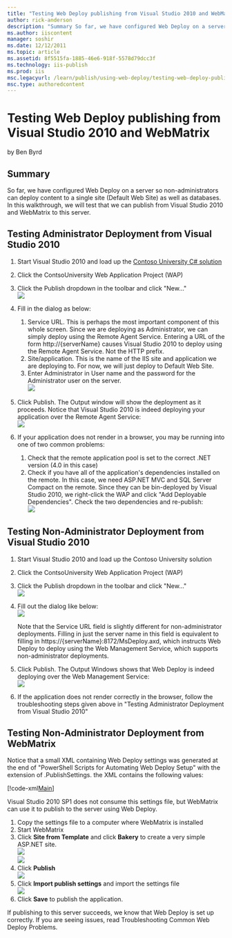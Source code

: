 ```yaml
---
title: "Testing Web Deploy publishing from Visual Studio 2010 and WebMatrix | Microsoft Docs"
author: rick-anderson
description: "Summary So far, we have configured Web Deploy on a server so non-administrators can deploy content to a single site (Default Web Site) as well as databases...."
ms.author: iiscontent
manager: soshir
ms.date: 12/12/2011
ms.topic: article
ms.assetid: 8f5515fa-1885-46e6-918f-5578d79dcc3f
ms.technology: iis-publish
ms.prod: iis
msc.legacyurl: /learn/publish/using-web-deploy/testing-web-deploy-publishing-from-visual-studio-2010-and-webmatrix
msc.type: authoredcontent
---
```

Testing Web Deploy publishing from Visual Studio 2010 and WebMatrix
====================
by Ben Byrd

## Summary

So far, we have configured Web Deploy on a server so non-administrators can deploy content to a single site (Default Web Site) as well as databases. In this walkthrough, we will test that we can publish from Visual Studio 2010 and WebMatrix to this server.

## Testing Administrator Deployment from Visual Studio 2010

1. Start Visual Studio 2010 and load up the [Contoso University C# solution](https://code.msdn.microsoft.com/ASPNET-MVC-Application-b01a9fe8)
2. Click the ContsoUniversity Web Application Project (WAP)
3. Click the Publish dropdown in the toolbar and click "New…"  
     [![](testing-web-deploy-publishing-from-visual-studio-2010-and-webmatrix/_static/image2.png)](testing-web-deploy-publishing-from-visual-studio-2010-and-webmatrix/_static/image1.png)
4. Fill in the dialog as below: 

   1. Service URL. This is perhaps the most important component of this whole screen. Since we are deploying as Administrator, we can simply deploy using the Remote Agent Service. Entering a URL of the form http://{serverName} causes Visual Studio 2010 to deploy using the Remote Agent Service. Not the HTTP prefix.
   2. Site/application. This is the name of the IIS site and application we are deploying to. For now, we will just deploy to Default Web Site.
   3. Enter Administrator in User name and the password for the Administrator user on the server.   
       [![](testing-web-deploy-publishing-from-visual-studio-2010-and-webmatrix/_static/image4.png)](testing-web-deploy-publishing-from-visual-studio-2010-and-webmatrix/_static/image3.png)
5. Click Publish. The Output window will show the deployment as it proceeds. Notice that Visual Studio 2010 is indeed deploying your application over the Remote Agent Service:  
    [![](testing-web-deploy-publishing-from-visual-studio-2010-and-webmatrix/_static/image6.png)](testing-web-deploy-publishing-from-visual-studio-2010-and-webmatrix/_static/image5.png)
6. If your application does not render in a browser, you may be running into one of two common problems: 

    1. Check that the remote application pool is set to the correct .NET version (4.0 in this case)
    2. Check if you have all of the application's dependencies installed on the remote. In this case, we need ASP.NET MVC and SQL Server Compact on the remote. Since they can be bin-deployed by Visual Studio 2010, we right-click the WAP and click "Add Deployable Dependencies". Check the two dependencies and re-publish:  
        [![](testing-web-deploy-publishing-from-visual-studio-2010-and-webmatrix/_static/image8.png)](testing-web-deploy-publishing-from-visual-studio-2010-and-webmatrix/_static/image7.png)

## Testing Non-Administrator Deployment from Visual Studio 2010

1. Start Visual Studio 2010 and load up the Contoso University solution
2. Click the ContsoUniversity Web Application Project (WAP)
3. Click the Publish dropdown in the toolbar and click "New…"  
    [![](testing-web-deploy-publishing-from-visual-studio-2010-and-webmatrix/_static/image10.png)](testing-web-deploy-publishing-from-visual-studio-2010-and-webmatrix/_static/image9.png)
4. Fill out the dialog like below:  
    [![](testing-web-deploy-publishing-from-visual-studio-2010-and-webmatrix/_static/image12.png)](testing-web-deploy-publishing-from-visual-studio-2010-and-webmatrix/_static/image11.png)

    Note that the Service URL field is slightly different for non-administrator deployments. Filling in just the server name in this field is equivalent to filling in https://{serverName}:8172/MsDeploy.axd, which instructs Web Deploy to deploy using the Web Management Service, which supports non-administrator deployments.
5. Click Publish. The Output Windows shows that Web Deploy is indeed deploying over the Web Management Service:  
    [![](testing-web-deploy-publishing-from-visual-studio-2010-and-webmatrix/_static/image14.png)](testing-web-deploy-publishing-from-visual-studio-2010-and-webmatrix/_static/image13.png)
6. If the application does not render correctly in the browser, follow the troubleshooting steps given above in "Testing Administrator Deployment from Visual Studio 2010"

## Testing Non-Administrator Deployment from WebMatrix

Notice that a small XML containing Web Deploy settings was generated at the end of "PowerShell Scripts for Automating Web Deploy Setup" with the extension of .PublishSettings. the XML contains the following values:

[!code-xml[Main](testing-web-deploy-publishing-from-visual-studio-2010-and-webmatrix/samples/sample1.xml)]

Visual Studio 2010 SP1 does not consume this settings file, but WebMatrix can use it to publish to the server using Web Deploy.

1. Copy the settings file to a computer where WebMatrix is installed
2. Start WebMatrix
3. Click **Site from Template** and click **Bakery** to create a very simple ASP.NET site.   
    [![](testing-web-deploy-publishing-from-visual-studio-2010-and-webmatrix/_static/image16.png)](testing-web-deploy-publishing-from-visual-studio-2010-and-webmatrix/_static/image15.png)  
    [![](testing-web-deploy-publishing-from-visual-studio-2010-and-webmatrix/_static/testing-web-deploy-publishing-from-visual-studio-2010-and-webmatrix-1080-image82.jpeg)](testing-web-deploy-publishing-from-visual-studio-2010-and-webmatrix/_static/testing-web-deploy-publishing-from-visual-studio-2010-and-webmatrix-1080-image81.jpeg)
4. Click **Publish   
[![](testing-web-deploy-publishing-from-visual-studio-2010-and-webmatrix/_static/image18.png)](testing-web-deploy-publishing-from-visual-studio-2010-and-webmatrix/_static/image17.png)**
5. Click **Import publish settings** and import the settings file   
    [![](testing-web-deploy-publishing-from-visual-studio-2010-and-webmatrix/_static/image20.png)](testing-web-deploy-publishing-from-visual-studio-2010-and-webmatrix/_static/image19.png)
6. Click **Save** to publish the application.

If publishing to this server succeeds, we know that Web Deploy is set up correctly. If you are seeing issues, read Troubleshooting Common Web Deploy Problems.